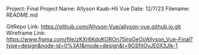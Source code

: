 Project: Final Project
Name: Allyson Kaab-Hli Vue
Date: 12/7/23
Filename: README.md

GitRepo Link: https://github.com/Allyson-Vue/allyson-vue.github.io.git
Wireframe Link: https://www.figma.com/file/zKXr6KdoKOROn75IrqGeOi/Allyson_Vue-Final?type=design&node-id=0%3A1&mode=design&t=9GSfjtOvJE0X3Jlk-1